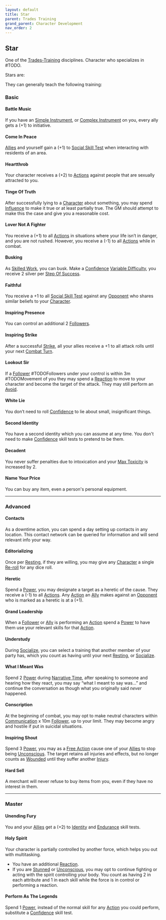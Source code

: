 ```yaml
---
layout: default
title: Star
parent: Trades Training
grand_parent: Character Development
nav_order: 2
---
```

## Star
One of the [Trades-Training](Trades-Training) disciplines. Character who specializes in #TODO.

Stars are: 

They can generally teach the following training:

### Basic

#### Battle Music
If you have an [Simple Instrument](Example-Gear#Simple%20Instrument), or [Complex Instrument](Example-Gear#Complex%20Instrument) on you, every ally gets a (+1) to initiative.

#### Come In Peace
[Allies](Terminology#Ally) and yourself gain a (+1) to [Social Skill Test](Terminology#Social%20Skill%20Test) when interacting with residents of an area.

#### Heartthrob
Your character receives a (+2) to [Actions](Terminology#Action) against people that are sexually attracted to you.

#### Tinge Of Truth
After successfully lying to a [Character](Terminology#Character) about something, you may spend [Influence](Stats#Influence) to make it true or at least partially true. The GM should attempt to make this the case and give you a reasonable cost.

#### Lover Not A Fighter
You receive a (+1) to all [Actions](Terminology#Action) in situations where your life isn’t in danger, and you are not rushed. However, you receive a (-1) to all [Actions](Terminology#Action) while in combat.

#### Busking
As [Skilled Work](Activities#Skilled%20Work), you can busk. Make a [Confidence](Communication#Confidence) [Variable Difficulty](Skills#Variable%20Difficulty), you receive 2 silver per [Step Of Success](Skills#Step%20Of%20Success).

#### Faithful
You receive a +1 to all [Social Skill Test](Terminology#Social%20Skill%20Test) against any [Opponent](Terminology#Opponent) who shares similar beliefs to your [Character](Terminology#Character).

#### Inspiring Presence
You can control an additional 2 [Followers](Terminology#Follower).

#### Inspiring Strike
After a successful [Strike](Strength#Strike), all your allies receive a +1 to all attack rolls until your next [Combat Turn](Terminology#Combat%20Turn).

#### Lookout Sir
If a [Follower](Terminology#Follower) #TODOFollowers under your control is within 3m #TODOMovement of you they may spend a [Reaction](Terminology#Reaction) to move to your character and become the target of the attack. They may still perform an [Avoid](Combat#Avoid).

#### White Lie
You don’t need to roll [Confidence](Communication#Confidence) to lie about small, insignificant things.

#### Second Identity
You have a second identity which you can assume at any time. You don't need to make [Confidence](Communication#Confidence) skill tests to pretend to be them.

#### Decadent
You never suffer penalties due to intoxication and your [Max Toxicity](Stats#Max%20Toxicity) is increased by 2.

#### Name Your Price
You can buy any item, even a person's personal equipment.


---

### Advanced

#### Contacts
As a downtime action, you can spend a day setting up contacts in any location. This contact network can be queried for information and will send relevant info your way.

#### Editorializing
Once per [Resting](Telling-The-Story#Resting), if they are willing, you may give any [Character](Terminology#Character) a single [Re-roll](Terminology#Re-roll) for any dice roll.

#### Heretic
Spend a [Power](Stats#Power), you may designate a target as a heretic of the cause. They receive a (-1) to all [Actions](Terminology#Action). Any [Action](Terminology#Action) an [Ally](Terminology#Ally) makes against an [Opponent](Terminology#Opponent) who is marked as a heretic is at a (+1).

#### Grand Leadership
When a [Follower](Terminology#Follower) or [Ally](Terminology#Ally) is performing an [Action](Terminology#Action) spend a [Power](Stats#Power) to have them use your relevant skills for that [Action](Terminology#Action).

#### Understudy
During [Socialize](Activities#Socialize), you can select a training that another member of your party has, which you count as having until your next [Resting](Telling-The-Story#Resting), or [Socialize](Activities#Socialize).

#### What I Meant Was
Spend 2 [Power](Stats#Power) during [Narrative Time](Telling-The-Story#Narrative%20Time), after speaking to someone and hearing how they react, you may say “what I meant to say was…” and continue the conversation as though what you originally said *never* happened.

#### Conscription
At the beginning of combat, you may opt to make neutral characters within [Communication](Communication) x 10m [Follower](Terminology#Follower), up to your limit. They may become angry and hostile if put in suicidal situations.

#### Inspiring Shout
Spend 3 [Power](Stats#Power), you may as a [Free Action](Terminology#Free%20Action) cause one of your [Allies](Terminology#Ally) to stop being [Unconscious](Effects#Unconscious). The target retains all injuries and effects, but no longer counts as [Wounded](Injury#Wounded) until they suffer another [Injury](Injury).

#### Hard Sell
A merchant will never refuse to buy items from you, even if they have no interest in them.





---

### Master

#### Unending Fury
You and your [Allies](Terminology#Ally) get a (+2) to [Identity](Spirit#Identity) and [Endurance](Strength#Endurance) skill tests.

#### Holy Spirit
Your character is partially controlled by another force, which helps you out with multitasking. 
* You have an additional [Reaction](Terminology#Reaction). 
* If you are [Stunned](Effects#Stunned) or [Unconscious](Effects#Unconscious), you may opt to continue fighting or acting with the spirit controlling your body. 
You count as having 2 in each attribute and 1 in each skill while the force is in control or performing a reaction.

#### Perform As The Legends
Spend 1 [Power](Stats#Power), instead of the normal skill for any [Action](Terminology#Action) you could perform, substitute a [Confidence](Communication#Confidence) skill test.
